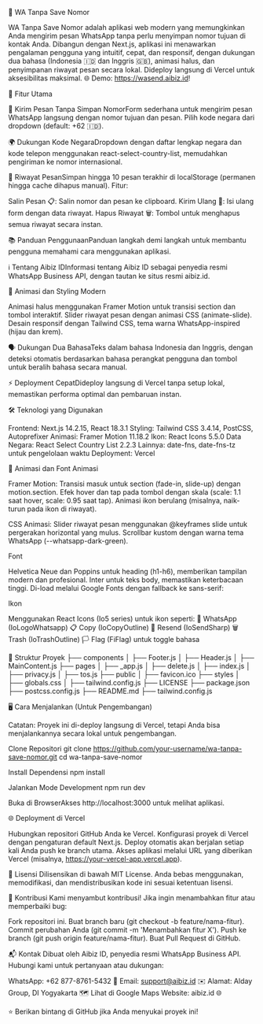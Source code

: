 📱 WA Tanpa Save Nomor
   
WA Tanpa Save Nomor adalah aplikasi web modern yang memungkinkan Anda mengirim pesan WhatsApp tanpa perlu menyimpan nomor tujuan di kontak Anda. Dibangun dengan Next.js, aplikasi ini menawarkan pengalaman pengguna yang intuitif, cepat, dan responsif, dengan dukungan dua bahasa (Indonesia 🇮🇩 dan Inggris 🇬🇧), animasi halus, dan penyimpanan riwayat pesan secara lokal. Dideploy langsung di Vercel untuk aksesibilitas maksimal.
🌐 Demo: https://wasend.aibiz.id!

🚀 Fitur Utama

📩 Kirim Pesan Tanpa Simpan NomorForm sederhana untuk mengirim pesan WhatsApp langsung dengan nomor tujuan dan pesan. Pilih kode negara dari dropdown (default: +62 🇮🇩).

🌍 Dukungan Kode NegaraDropdown dengan daftar lengkap negara dan kode telepon menggunakan react-select-country-list, memudahkan pengiriman ke nomor internasional.

📜 Riwayat PesanSimpan hingga 10 pesan terakhir di localStorage (permanen hingga cache dihapus manual). Fitur:

Salin Pesan 📋: Salin nomor dan pesan ke clipboard.
Kirim Ulang 🔄: Isi ulang form dengan data riwayat.
Hapus Riwayat 🗑️: Tombol untuk menghapus semua riwayat secara instan.


📚 Panduan PenggunaanPanduan langkah demi langkah untuk membantu pengguna memahami cara menggunakan aplikasi.

ℹ️ Tentang Aibiz IDInformasi tentang Aibiz ID sebagai penyedia resmi WhatsApp Business API, dengan tautan ke situs resmi aibiz.id.

🌟 Animasi dan Styling Modern  

Animasi halus menggunakan Framer Motion untuk transisi section dan tombol interaktif.
Slider riwayat pesan dengan animasi CSS (animate-slide).
Desain responsif dengan Tailwind CSS, tema warna WhatsApp-inspired (hijau dan krem).


🗣️ Dukungan Dua BahasaTeks dalam bahasa Indonesia dan Inggris, dengan deteksi otomatis berdasarkan bahasa perangkat pengguna dan tombol untuk beralih bahasa secara manual.

⚡ Deployment CepatDideploy langsung di Vercel tanpa setup lokal, memastikan performa optimal dan pembaruan instan.



🛠️ Teknologi yang Digunakan

Frontend: Next.js 14.2.15, React 18.3.1
Styling: Tailwind CSS 3.4.14, PostCSS, Autoprefixer
Animasi: Framer Motion 11.18.2
Ikon: React Icons 5.5.0
Data Negara: React Select Country List 2.2.3
Lainnya: date-fns, date-fns-tz untuk pengelolaan waktu
Deployment: Vercel


🎨 Animasi dan Font
Animasi

Framer Motion:
Transisi masuk untuk section (fade-in, slide-up) dengan motion.section.
Efek hover dan tap pada tombol dengan skala (scale: 1.1 saat hover, scale: 0.95 saat tap).
Animasi ikon berulang (misalnya, naik-turun pada ikon di riwayat).


CSS Animasi:
Slider riwayat pesan menggunakan @keyframes slide untuk pergerakan horizontal yang mulus.
Scrollbar kustom dengan warna tema WhatsApp (--whatsapp-dark-green).



Font

Helvetica Neue dan Poppins untuk heading (h1-h6), memberikan tampilan modern dan profesional.
Inter untuk teks body, memastikan keterbacaan tinggi.
Di-load melalui Google Fonts dengan fallback ke sans-serif:<link href="https://fonts.googleapis.com/css2?family=Inter:wght@400;500&family=Poppins:wght@500;700&display=fallback" rel="stylesheet" />



Ikon

Menggunakan React Icons (Io5 series) untuk ikon seperti:
📱 WhatsApp (IoLogoWhatsapp)
📋 Copy (IoCopyOutline)
🔄 Resend (IoSendSharp)
🗑️ Trash (IoTrashOutline)
🏳️ Flag (FiFlag) untuk toggle bahasa




📂 Struktur Proyek
├── components
│   ├── Footer.js
│   ├── Header.js
│   ├── MainContent.js
├── pages
│   ├── _app.js
│   ├── delete.js
│   ├── index.js
│   ├── privacy.js
│   ├── tos.js
├── public
│   ├── favicon.ico
├── styles
│   ├── globals.css
│   ├── tailwind.config.js
├── LICENSE
├── package.json
├── postcss.config.js
├── README.md
├── tailwind.config.js


🖥️ Cara Menjalankan (Untuk Pengembangan)

Catatan: Proyek ini di-deploy langsung di Vercel, tetapi Anda bisa menjalankannya secara lokal untuk pengembangan.


Clone Repositori
git clone https://github.com/your-username/wa-tanpa-save-nomor.git
cd wa-tanpa-save-nomor


Install Dependensi
npm install


Jalankan Mode Development
npm run dev


Buka di BrowserAkses http://localhost:3000 untuk melihat aplikasi.



🌐 Deployment di Vercel

Hubungkan repositori GitHub Anda ke Vercel.
Konfigurasi proyek di Vercel dengan pengaturan default Next.js.
Deploy otomatis akan berjalan setiap kali Anda push ke branch utama.
Akses aplikasi melalui URL yang diberikan Vercel (misalnya, https://your-vercel-app.vercel.app).


📜 Lisensi
Dilisensikan di bawah MIT License. Anda bebas menggunakan, memodifikasi, dan mendistribusikan kode ini sesuai ketentuan lisensi.

🤝 Kontribusi
Kami menyambut kontribusi! Jika ingin menambahkan fitur atau memperbaiki bug:

Fork repositori ini.
Buat branch baru (git checkout -b feature/nama-fitur).
Commit perubahan Anda (git commit -m 'Menambahkan fitur X').
Push ke branch (git push origin feature/nama-fitur).
Buat Pull Request di GitHub.


📬 Kontak
Dibuat oleh Aibiz ID, penyedia resmi WhatsApp Business API. Hubungi kami untuk pertanyaan atau dukungan:

WhatsApp: +62 877-8761-5432 📱
Email: support@aibiz.id ✉️
Alamat: Alday Group, DI Yogyakarta 🗺️ Lihat di Google Maps
Website: aibiz.id 🌐

⭐ Berikan bintang di GitHub jika Anda menyukai proyek ini!